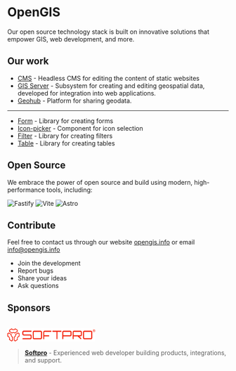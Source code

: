 # OpenGIS

Our open source technology stack is built on innovative solutions that empower GIS, web development, and more.

## Our work

- [CMS](https://github.com/opengisinfo/cms) - Headless CMS for editing the content of static websites
- [GIS Server](https://github.com/opengisinfo/gis) - Subsystem for creating and editing geospatial data, developed for integration into web applications.
- [Geohub](https://github.com/opengisinfo/geohub) - Platform for sharing geodata.
---
- [Form](https://github.com/opengisinfo/form) - Library for creating forms
- [Icon-picker](https://github.com/opengisinfo/icon-picker) - Component for icon selection
- [Filter](https://github.com/opengisinfo/filter) - Library for creating filters
- [Table](https://github.com/opengisinfo/table) - Library for creating tables

## Open Source

We embrace the power of open source and build using modern, high-performance tools, including:

<p>
    <img src="https://img.shields.io/badge/Fastify-323330?style=for-the-badge&logo=fastify" alt="Fastify"/>
    <img src="https://img.shields.io/badge/Vite-646CFF?style=for-the-badge&logo=vite&logoColor=white" alt="Vite"/>
    <img src="https://img.shields.io/badge/Astro-000000?style=for-the-badge&logo=astro&logoColor=white" alt="Astro"/>
</p>

## Contribute

Feel free to contact us through our website [opengis.info](https://opengis.info) or email <info@opengis.info>

- Join the development
- Report bugs
- Share your ideas
- Ask questions

## Sponsors
<br>

<img src="../profile/img/sponsor-logo.svg" alt="Softpro Logo" width="200" />


> [**Softpro**](https://softpro.ua) - Experienced web developer building products, integrations, and support.

